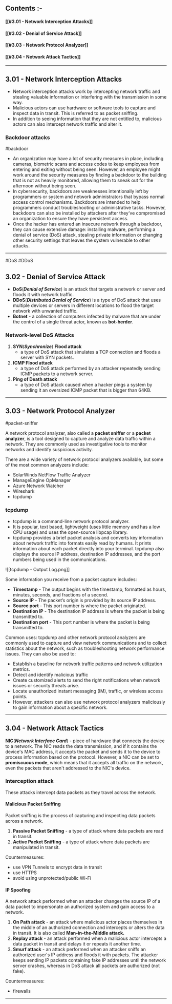 
## Contents :-

#### [[#3.01 - Network Interception Attacks]]
#### [[#3.02 - Denial of Service Attack]]
#### [[#3.03 - Network Protocol Analyzer]]
#### [[#3.04 - Network Attack Tactics]]

---

## 3.01 - Network Interception Attacks 

- Network interception attacks work by intercepting network traffic and stealing valuable information or interfering with the transmission in some way.
- Malicious actors can use hardware or software tools to capture and inspect data in transit. This is referred to as packet sniffing. 
- In addition to seeing information that they are not entitled to, malicious actors can also intercept network traffic and alter it. 

### Backdoor attacks

#backdoor

- An organization may have a lot of security measures in place, including cameras, biometric scans and access codes to keep employees from entering and exiting without being seen. However, an employee might work around the security measures by finding a backdoor to the building that is not as heavily monitored, allowing them to sneak out for the afternoon without being seen. 
- In cybersecurity, backdoors are weaknesses intentionally left by programmers or system and network administrators that bypass normal access control mechanisms. Backdoors are intended to help programmers conduct troubleshooting or administrative tasks. However, backdoors can also be installed by attackers after they’ve compromised an organization to ensure they have persistent access.
- Once the hacker has entered an insecure network through a backdoor, they can cause extensive damage: installing malware, performing a denial of service (DoS) attack, stealing private information or changing other security settings that leaves the system vulnerable to other attacks. 

---

#DoS #DDoS

## 3.02 - Denial of Service Attack

- **DoS**(***Denial of Service***) is an attack that targets a network or server and floods it with network traffic.
- **DDoS**(***Distributed Denial of Service***) is a type of DoS attack that uses multiple devices or servers in different locations to flood the target network with unwanted traffic.
- **Botnet** - a collection of computers infected by malware that are under the control of a single threat actor, known as **bot-herder**. 

### Network-level DoS Attacks

1. **SYN**(***Synchronize***) **Flood attack**
	 - a type of DoS attack that simulates a TCP connection and floods a server with SYN packets.
2. **ICMP Flood attack**
	- a type of DoS attack performed by an attacker repeatedly sending ICMP packets to a network server.
3. **Ping of Death attack**
	 - a type of DoS attack caused when a hacker pings a system by sending it an oversized ICMP packet that is bigger than 64KB. 

---

## 3.03 - Network Protocol Analyzer

#packet-sniffer

A network protocol analyzer, also called a **packet sniffer** or a **packet analyzer**, is a tool designed to capture and analyze data traffic within a network. They are commonly used as investigative tools to monitor networks and identify suspicious activity. 

There are a wide variety of network protocol analyzers available, but some of the most common analyzers  include:
- SolarWinds NetFlow Traffic Analyzer
- ManageEngine OpManager
- Azure Network Watcher
- Wireshark
- tcpdump

### tcpdump 

- tcpdump is a command-line network protocol analyzer. 
- It is popular, text based, lightweight (uses little memory and has a low CPU usage) and uses the open-source libpcap library. 
- tcpdump provides a brief packet analysis and converts key information about network traffic into formats easily read by humans. It prints information about each packet directly into your terminal. tcpdump also displays the source IP address, destination IP addresses, and the port numbers being used in the communications. 

![[tcpdump - Output Log.png]]

Some information you receive from a packet capture includes: 
- **Timestamp** - The output begins with the timestamp, formatted as hours, minutes, seconds, and fractions of a second.  
- **Source IP** - The packet’s origin is provided by its source IP address.
- **Source port** - This port number is where the packet originated.
- **Destination IP** - The destination IP address is where the packet is being transmitted to.
- **Destination port** - This port number is where the packet is being transmitted to.

Common uses:
tcpdump and other network protocol analyzers are commonly used to capture and view network communications and to collect statistics about the network, such as troubleshooting network performance issues. They can also be used to:
- Establish a baseline for network traffic patterns and network utilization metrics.
- Detect and identify malicious traffic
- Create customized alerts to send the right notifications when network issues or security threats arise.
- Locate unauthorized instant messaging (IM), traffic, or wireless access points.
- However, attackers can also use network protocol analyzers maliciously to gain information about a specific network. 

---

## 3.04 - Network Attack Tactics

**NIC**(***Network Interface Card***) - piece of hardware that connects the device to a network. The NIC reads the data transmission, and if it contains the device's MAC address, it accepts the packet and sends it to the device to process information based on the protocol. However, a NIC can be set to **promiscuous mode**, which means that it accepts all traffic on the network, even the packets that aren't addressed to the NIC's device.

### Interception attack

These attacks intercept data packets as they travel across the network.

#### Malicious Packet Sniffing

Packet  sniffing is the process of capturing and inspecting data packets across a network.
1. **Passive Packet Sniffing** - a type of attack where data packets are read in transit.
2. **Active Packet Sniffing** - a type of attack where data packets are manipulated in transit.

Countermeasures:
- use VPN Tunnels to encrypt data in transit
- use HTTPS
- avoid using unprotected/public Wi-Fi

#### IP Spoofing

A network attack performed when an attacker changes the source IP of a data packet to impersonate an authorized system and gain access to a network.
1. **On Path attack** - an attack where malicious actor places themselves in the middle of an authorized connection and intercepts or alters the data in transit. It is also called **Man-in-the-Middle attack.**
2. **Replay attack** - an attack performed when a malicious actor intercepts a data packet in transit and delays it or repeats it another time.
3. **Smurf attack** - an attack performed when an attacker sniffs an authorized user's IP address and floods it with packets. The attacker keeps sending IP packets containing fake IP addresses until the network server crashes, whereas in DoS attack all packets are authorized (not fake).

Countermeasures:
- firewalls

---


